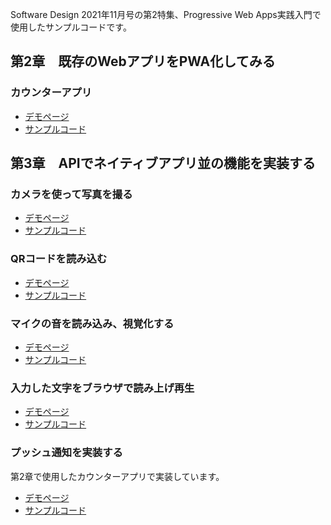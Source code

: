 Software Design 2021年11月号の第2特集、Progressive Web Apps実践入門で使用したサンプルコードです。

## 第2章　既存のWebアプリをPWA化してみる

### カウンターアプリ

- [デモページ](https://counter-kandai.vercel.app/)
- [サンプルコード](https://github.com/KanDai/sd-202111/tree/master/counter)


## 第3章　APIでネイティブアプリ並の機能を実装する

### カメラを使って写真を撮る

- [デモページ](https://kandai.github.io/sd-202111/camera/)
- [サンプルコード](https://github.com/KanDai/sd-202111/blob/master/camera/index.html)

### QRコードを読み込む

- [デモページ](https://kandai.github.io/sd-202111/qr/)
- [サンプルコード](https://github.com/KanDai/sd-202111/blob/master/qr/index.html)

### マイクの音を読み込み、視覚化する

- [デモページ](https://kandai.github.io/sd-202111/mic/)
- [サンプルコード](https://github.com/KanDai/sd-202111/blob/master/mic/index.html)

### 入力した文字をブラウザで読み上げ再生

- [デモページ](https://kandai.github.io/sd-202111/speech/)
- [サンプルコード](https://github.com/KanDai/sd-202111/blob/master/speech/index.html)

### プッシュ通知を実装する

第2章で使用したカウンターアプリで実装しています。

- [デモページ](https://counter-kandai.vercel.app/)
- [サンプルコード](https://github.com/KanDai/sd-202111/blob/master/counter/index.html#L28-L40)

